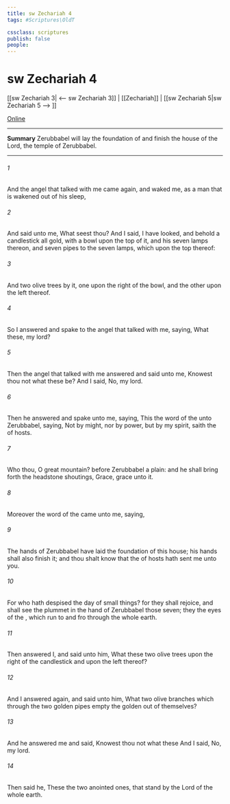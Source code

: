 ```yaml
---
title: sw Zechariah 4
tags: #Scriptures\OldT

cssclass: scriptures
publish: false
people:
---
```


# sw Zechariah 4
[[sw Zechariah 3| <-- sw Zechariah 3]] | [[Zechariah]] | [[sw Zechariah 5|sw Zechariah 5 --> ]]

[Online](https://churchofjesuschrist.org/study/scriptures/ot/zech/4?lang=eng)

---
__Summary__
Zerubbabel will lay the foundation of and finish the house of the Lord, the temple of Zerubbabel.

---
###### 1 
And the angel that talked with me came again, and waked me, as a man that is wakened out of his sleep,

###### 2 
And said unto me, What seest thou? And I said, I have looked, and behold a candlestick all  gold, with a bowl upon the top of it, and his seven lamps thereon, and seven pipes to the seven lamps, which  upon the top thereof:

###### 3 
And two olive trees by it, one upon the right  of the bowl, and the other upon the left  thereof.

###### 4 
So I answered and spake to the angel that talked with me, saying, What  these, my lord?

###### 5 
Then the angel that talked with me answered and said unto me, Knowest thou not what these be? And I said, No, my lord.

###### 6 
Then he answered and spake unto me, saying, This  the word of the  unto Zerubbabel, saying, Not by might, nor by power, but by my spirit, saith the  of hosts.

###### 7 
Who  thou, O great mountain? before Zerubbabel  a plain: and he shall bring forth the headstone  shoutings,  Grace, grace unto it.

###### 8 
Moreover the word of the  came unto me, saying,

###### 9 
The hands of Zerubbabel have laid the foundation of this house; his hands shall also finish it; and thou shalt know that the  of hosts hath sent me unto you.

###### 10 
For who hath despised the day of small things? for they shall rejoice, and shall see the plummet in the hand of Zerubbabel  those seven; they  the eyes of the , which run to and fro through the whole earth.

###### 11 
Then answered I, and said unto him, What  these two olive trees upon the right  of the candlestick and upon the left  thereof?

###### 12 
And I answered again, and said unto him, What  two olive branches which through the two golden pipes empty the golden  out of themselves?

###### 13 
And he answered me and said, Knowest thou not what these  And I said, No, my lord.

###### 14 
Then said he, These  the two anointed ones, that stand by the Lord of the whole earth.

